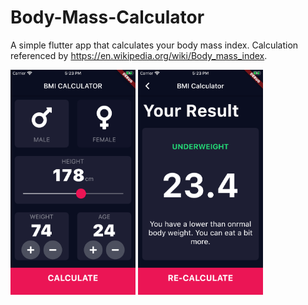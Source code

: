 # Body-Mass-Calculator

A simple flutter app that calculates your body mass index.
Calculation referenced by https://en.wikipedia.org/wiki/Body_mass_index.



<img src="https://raw.githubusercontent.com/ataberkcanitez/Body-Mass-Calculator/master/screenshots/Simulator%20Screen%20Shot%20-%20iPhone%20SE%20(2nd%20generation)%20-%202020-09-11%20at%2017.23.49.png" data-canonical-src="https://github.com/ataberkcanitez/Exylophone-Flutter/blob/master/screenshots/Screenshot_1598968801.png" width="200" height="360" />

<img src="https://raw.githubusercontent.com/ataberkcanitez/Body-Mass-Calculator/master/screenshots/Simulator%20Screen%20Shot%20-%20iPhone%20SE%20(2nd%20generation)%20-%202020-09-11%20at%2017.23.56.png" data-canonical-src="https://github.com/ataberkcanitez/Exylophone-Flutter/blob/master/screenshots/Screenshot_1598968801.png" width="200" height="360" />
